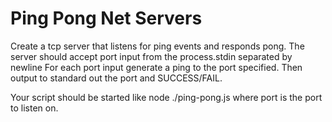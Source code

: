 # Ping Pong Net Servers

Create a tcp server that listens for ping events and responds pong.
The server should accept port input from the process.stdin separated by newline
For each port input generate a ping to the port specified.
Then output to standard out the port and SUCCESS/FAIL.

Your script should be started like node ./ping-pong.js <port> where port is the port to listen on.